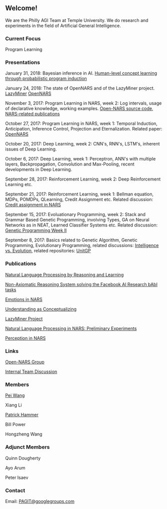 ## Welcome!

We are the Philly AGI Team at Temple University. We do research and experiments in the field of Artificial General Intelligence.

### Current Focus

Program Learning

### Presentations

January 31, 2018:
Bayesian inference in AI. [Human-level concept learning
through probabilistic program induction](http://web.mit.edu/cocosci/Papers/Science-2015-Lake-1332-8.pdf)

January 24, 2018:
The state of OpenNARS and of the LazyMiner project. [LazyMiner](https://groups.google.com/forum/#!topic/open-nars/B-IjA4uQ8wE) [OpenNARS](https://github.com/opennars/opennars)

November 3, 2017:
Program Learning in NARS, week 2: Log intervals, usage of declarative knowledge, working examples. [Open-NARS source code](https://github.com/opennars/opennars), [NARS-related publications](https://cis.temple.edu/~wangp/papers.html)

October 27, 2017:
Program Learning in NARS, week 1: Temporal Induction, Anticipation, Inference Control, Projection and Eternalization.
Related paper: [OpenNARS](http://www.cis.temple.edu/~pwang/Publication/OpenNARS.pdf)

October 20, 2017: 
Deep Learning, week 2: CNN's, RNN's, LSTM's, inherent issues of Deep Learning.

October 6, 2017: 
Deep Learning, week 1: Perceptron, ANN's with multiple layers, Backpropagation, Convolution and Max-Pooling, recent developments in Deep Learning.  

September 28, 2017: 
Reinforcement Learning, week 2: Deep Reinforcement Learning etc.

September 21, 2017: 
Reinforcement Learning, week 1: Bellman equation, MDPs, POMDPs, QLearning, Credit Assignment etc. Related discussion: [Credit assignment in NARS](https://groups.google.com/forum/#!topic/open-nars/OoaHZ4ss7K8)

September 15, 2017:
Evoluationary Programming, week 2: Stack and Grammar Based Genetic Programming, involving Types, GA on Neural Networks as in NEAT, Learned Classifier Systems etc. Related discussion: [Genetic Programming Week II](https://groups.google.com/forum/#!topic/pagit/DXUd911-6FM)

September 8, 2017:
Basics related to Genetic Algorithm, Genetic Programming, Evolutionary Programming, related discussions: [Intelligence vs. Evolution](https://groups.google.com/forum/#!topic/pagit/pejoZ7vwNUo), related repositories: [UnitGP](https://github.com/wpower12/UnitGP)

### Publications
 
[Natural Language Processing by Reasoning and Learning](https://github.com/PhillyAGITeam/Website/blob/master/Papers/PAGI-TR-1.pdf)

[Non-Axiomatic Reasoning System solving the Facebook AI Research bAbI tasks](https://github.com/PhillyAGITeam/Website/blob/master/Papers/PAGI-TR-2.pdf)

[Emotions in NARS](https://github.com/PhillyAGITeam/Website/blob/master/Papers/PAGI-TR-3.pdf)

[Understanding as Conceptualizing](https://github.com/PhillyAGITeam/Website/blob/master/Papers/PAGI-TR-4.pdf)

[LazyMiner Project](https://github.com/PhillyAGITeam/Website/blob/master/Papers/PAGI-TR-5.pdf)

[Natural Language Processing in NARS: Preliminary Experiments](https://github.com/PhillyAGITeam/Website/blob/master/Papers/PAGI-TR-6.pdf)

[Perception in NARS](https://github.com/PhillyAGITeam/Website/blob/master/Papers/PAGI-TR-7.pdf)

### Links

[Open-NARS Group](https://groups.google.com/forum/#!forum/open-nars)

[Internal Team Discussion](https://groups.google.com/forum/#!forum/pagit)

### Members

[Pei Wang](https://cis.temple.edu/~wangp/)

Xiang Li

[Patrick Hammer](https://www.linkedin.com/in/patrick-hammer-27a248b5/)

Bill Power

Hongzheng Wang 

### Adjunct Members

Quinn Dougherty

Ayo Arum

Peter Isaev
### Contact

Email: PAGIT@googlegroups.com


